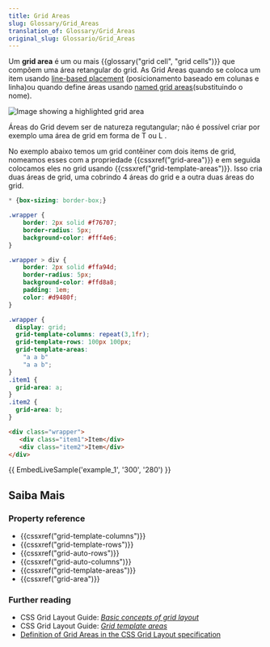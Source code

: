 ```yaml
---
title: Grid Areas
slug: Glossary/Grid_Areas
translation_of: Glossary/Grid_Areas
original_slug: Glossario/Grid_Areas
---
```

Um **grid area** é um ou mais {{glossary("grid cell", "grid cells")}} que compõem uma área retangular do grid. As Grid Areas quando se coloca um item usando [line-based placement](/pt-BR/docs/Web/CSS/CSS_Grid_Layout/Line-based_Placement_with_CSS_Grid) (posicionamento baseado em colunas e linha)ou quando define áreas usando [named grid areas](/pt-BR/docs/Web/CSS/CSS_Grid_Layout/Grid_Template_Areas)(substituindo o nome).

![Image showing a highlighted grid area](https://mdn.mozillademos.org/files/14771/1_Grid_Area.png)

Áreas do Grid devem ser de natureza regutangular; não é possível criar por exemplo uma área de grid em forma de T ou L .

No exemplo abaixo temos um grid contêiner com dois items de grid, nomeamos esses com a propriedade {{cssxref("grid-area")}} e em seguida colocamos eles no grid usando {{cssxref("grid-template-areas")}}. Isso cria duas áreas de grid, uma cobrindo 4 áreas do grid e a outra duas áreas do grid.

```css hidden
* {box-sizing: border-box;}

.wrapper {
    border: 2px solid #f76707;
    border-radius: 5px;
    background-color: #fff4e6;
}

.wrapper > div {
    border: 2px solid #ffa94d;
    border-radius: 5px;
    background-color: #ffd8a8;
    padding: 1em;
    color: #d9480f;
}
```

```css
.wrapper {
  display: grid;
  grid-template-columns: repeat(3,1fr);
  grid-template-rows: 100px 100px;
  grid-template-areas:
    "a a b"
    "a a b";
}
.item1 {
  grid-area: a;
}
.item2 {
  grid-area: b;
}
```

```html
<div class="wrapper">
   <div class="item1">Item</div>
   <div class="item2">Item</div>
</div>
```

{{ EmbedLiveSample('example_1', '300', '280') }}

## Saiba Mais

### Property reference

- {{cssxref("grid-template-columns")}}
- {{cssxref("grid-template-rows")}}
- {{cssxref("grid-auto-rows")}}
- {{cssxref("grid-auto-columns")}}
- {{cssxref("grid-template-areas")}}
- {{cssxref("grid-area")}}

### Further reading

- CSS Grid Layout Guide: _[Basic concepts of grid layout](/pt-BR/docs/Web/CSS/CSS_Grid_Layout/Basic_Concepts_of_Grid_Layout)_
- CSS Grid Layout Guide: _[Grid template areas](/pt-BR/docs/Web/CSS/CSS_Grid_Layout/Grid_Template_Areas)_
- [Definition of Grid Areas in the CSS Grid Layout specification](https://drafts.csswg.org/css-grid/#grid-area-concept)
